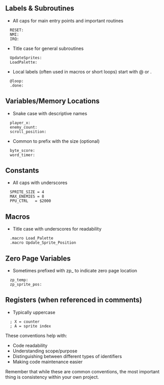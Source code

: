 ## Labels & Subroutines
- All caps for main entry points and important routines
``` 6502
  RESET:
  NMI:
  IRQ:
```
- Title case for general subroutines
``` 6502
  UpdateSprites:
  LoadPalette:
```
- Local labels (often used in macros or short loops) start with @ or .
``` 6502
  @loop:
  .done:
```
## Variables/Memory Locations
- Snake case with descriptive names
``` 6502
  player_x:
  enemy_count:
  scroll_position:
```
- Common to prefix with the size (optional)
``` 6502
  byte_score:
  word_timer:
```
## Constants
- All caps with underscores
``` 6502
  SPRITE_SIZE = 4
  MAX_ENEMIES = 8
  PPU_CTRL   = $2000
```
## Macros
- Title case with underscores for readability
``` 6502
  .macro Load_Palette
  .macro Update_Sprite_Position
```
## Zero Page Variables
- Sometimes prefixed with zp_ to indicate zero page location
``` 6502
  zp_temp:
  zp_sprite_pos:
```
## Registers (when referenced in comments)
- Typically uppercase
``` 6502
  ; X = counter
  ; A = sprite index
```
These conventions help with:
- Code readability
- Understanding scope/purpose
- Distinguishing between different types of identifiers
- Making code maintenance easier

Remember that while these are common conventions, the most important thing is consistency within your own project.
